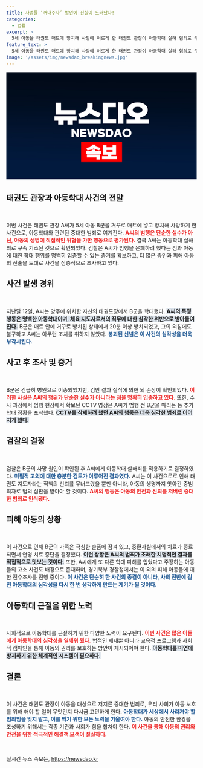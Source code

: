 ```yaml
---
title: 사범들 ‘꺼내주자’ 발언에 진실이 드러났다!
categories:
  - 법률
excerpt: >
  5세 아동을 태권도 매트에 방치해 사망에 이르게 한 태권도 관장이 아동학대 살해 혐의로 구속 기소됐다. CCTV 삭제와 은폐 시도로 충격을 안긴 이 사건의 전말은? 클릭하여 자세히 알아보세요!
feature_text: >
  5세 아동을 태권도 매트에 방치해 사망에 이르게 한 태권도 관장이 아동학대 살해 혐의로 구속 기소됐다. CCTV 삭제와 은폐 시도로 충격을 안긴 이 사건의 전말은? 클릭하여 자세히 알아보세요!
image: '/assets/img/newsdao_breakingnews.jpg'
---
```


<p><img src="/assets/img/newsdao_breakingnews.jpg" alt="flaretime 속보" /></p>

<h2 data-ke-size="size26">태권도 관장과 아동학대 사건의 전말</h2>

<p data-ke-size="size16">&nbsp;</p>

<p>이번 사건은 태권도 관장 A씨가 5세 아동 B군을 거꾸로 매트에 넣고 방치해 사망하게 한 사건으로, 아동학대와 관련된 중대한 범죄로 여겨진다. <b><span style="color: #ee2323;">A씨의 범행은 단순한 실수가 아닌, 아동의 생명에 직접적인 위협을 가한 행동으로 평가된다.</span></b> 결국 A씨는 아동학대 살해죄로 구속 기소된 것으로 확인되었다. 검찰은 A씨가 범행을 은폐하려 했다는 점과 아동에 대한 학대 행위를 명백히 입증할 수 있는 증거를 확보하고, 더 많은 증인과 피해 아동의 진술을 토대로 사건을 심층적으로 조사하고 있다.</p>

<h2 data-ke-size="size26">사건 발생 경위</h2>

<p data-ke-size="size16">&nbsp;</p>

<p>지난달 12일, A씨는 양주에 위치한 자신의 태권도장에서 B군을 학대했다. <b><span style="background-color: #21538527;">A씨의 특정 행동은 명백한 아동학대이며, 체육 지도자로서의 직무에 대한 심각한 위반으로 받아들여진다.</span></b> B군은 매트 안에 거꾸로 방치된 상태에서 20분 이상 방치되었고, 그의 외침에도 불구하고 A씨는 아무런 조치를 취하지 않았다. <b><span style="color: #1a5490;">붕괴된 신념은 이 사건의 심각성을 더욱 부각시킨다.</span></b> </p>

<h2 data-ke-size="size26">사고 후 조사 및 증거</h2>

<p data-ke-size="size16">&nbsp;</p>

<p>B군은 긴급히 병원으로 이송되었지만, 검안 결과 질식에 의한 뇌 손상이 확인되었다. <b><span style="color: #ee2323;">이러한 사실은 A씨의 행위가 단순한 실수가 아니라는 점을 명확히 입증하고 있다.</span></b> 또한, 수사 과정에서 범행 현장에서 확보된 CCTV 영상은 A씨가 범행 전 B군을 때리는 등 추가 학대 정황을 포착했다. <b><span style="background-color: #21538527;">CCTV를 삭제하려 했던 A씨의 행동은 더욱 심각한 범죄로 이어지게 했다.</span></b></p>

<h2 data-ke-size="size26">검찰의 결정</h2>

<p data-ke-size="size16">&nbsp;</p>

<p>검찰은 B군의 사망 원인이 확인된 후 A씨에게 아동학대 살해죄를 적용하기로 결정하였다. <b><span style="color: #1a5490;">미필적 고의에 대한 충분한 검토가 이루어진 결과였다.</span></b> A씨는 이 사건으로로 인해 태권도 지도자라는 직책의 신뢰를 무너뜨렸을 뿐만 아니라, 아동의 생명까지 앗아간 중범죄자로 법의 심판을 받아야 할 것이다. <b><span style="color: #ee2323;">A씨의 행동은 아동의 안전과 신뢰를 저버린 중대한 범죄로 인식됐다.</span></b></p>

<h2 data-ke-size="size26">피해 아동의 상황</h2>

<p data-ke-size="size16">&nbsp;</p>

<p>이 사건으로 인해 B군의 가족은 극심한 슬픔에 잠겨 있고, 중환자실에서의 치료가 종료되면서 연명 치료 중단을 결정했다. <b><span style="background-color: #21538527;">이런 상황은 A씨의 범죄가 초래한 치명적인 결과를 직접적으로 맛보는 것이다.</span></b> 또한, A씨에게 또 다른 학대 피해를 입었다고 주장하는 아동들의 고소 사건도 배경으로 존재하며, 경기북부 경찰청에서는 이 외의 피해 아동들에 대한 전수조사를 진행 중이다. <b><span style="color: #1a5490;">이 사건은 단순히 한 사건의 종결이 아니라, 사회 전반에 걸친 아동학대의 심각성을 다시 한 번 생각하게 만드는 계기가 될 것이다.</span></b></p>

<h2 data-ke-size="size26">아동학대 근절을 위한 노력</h2>

<p data-ke-size="size16">&nbsp;</p>

<p>사회적으로 아동학대를 근절하기 위한 다양한 노력이 요구된다. <b><span style="color: #ee2323;">이번 사건은 많은 이들에게 아동학대의 심각성을 일깨워 줬다.</span></b> 법적인 제재뿐 아니라 교육적 프로그램과 사회적 캠페인을 통해 아동의 권리를 보호하는 방안이 제시되어야 한다. <b><span style="background-color: #21538527;">아동학대를 미연에 방지하기 위한 체계적인 시스템이 필요하다.</span></b></p>

<h2 data-ke-size="size26">결론</h2>

<p data-ke-size="size16">&nbsp;</p>

<p>이 사건은 태권도 관장이 아동을 대상으로 저지른 중대한 범죄로, 우리 사회가 아동 보호를 위해 해야 할 일이 무엇인지 다시금 고민하게 한다. <b><span style="color: #1a5490;">아동학대가 세상에서 사라져야 할 범죄임을 잊지 말고, 이를 막기 위한 모든 노력을 기울여야 한다.</span></b> 아동의 안전한 환경을 조성하기 위해서는 각종 기관과 사회가 힘을 합쳐야 한다. <b><span style="color: #ee2323;">이 사건을 통해 아동의 권리와 안전을 위한 적극적인 해결책 모색이 절실하다.</span></b></p>

<p data-ke-size="size16">&nbsp;</p>
실시간 뉴스 속보는, <a href="https://newsdao.kr" rel="dofollow">https://newsdao.kr</a>


